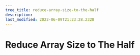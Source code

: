 ```yaml
---
tree_title: reduce-array-size-to-the-half
description: 
last_modified: 2022-06-09T21:23:28.2328
---
```


# Reduce Array Size to The Half
